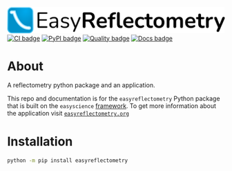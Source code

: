 ![Logo](https://github.com/easyScience/EasyReflectometryLib/raw/master/docs/src/_static/logo.png)
[![CI badge](https://github.com/easyScience/EasyReflectometryLib/actions/workflows/python-ci.yml/badge.svg)](https://github.com/easyScience/easyReflectometryLib/actions/workflows/python-ci.yml)
[![PyPI badge](https://img.shields.io/pypi/v/easyreflectometry.svg)](https://pypi.python.org/pypi/easyreflectometry)
[![Quality badge](https://www.codefactor.io/repository/github/easyscience/easyreflectometrylib/badge)](https://www.codefactor.io/repository/github/easyscience/easyreflectometrylib)
[![Docs badge](https://img.shields.io/badge/docs-built-blue)](http://docs.easyreflectometry.org)

# About

A reflectometry python package and an application.

This repo and documentation is for the `easyreflectometry` Python package that is built on the `easyscience` [framework](https://easyscience.software).
To get more information about the application visit [`easyreflectometry.org`](https://easyreflectometry.org)

# Installation

```sh
python -m pip install easyreflectometry
```
